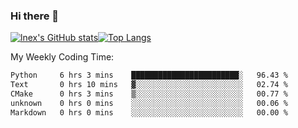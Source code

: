 ### Hi there 👋
[![lnex's GitHub stats](https://github-readme-stats.vercel.app/api?username=lnexenl&count_private=true&show_icons=true)](https://github.com/anuraghazra/github-readme-stats)[![Top Langs](https://github-readme-stats.vercel.app/api/top-langs/?username=lnexenl&layout=compact&langs_count=8&exclude_repo=32-bit-MIPS-CPU)](https://github.com/anuraghazra/github-readme-stats)

My Weekly Coding Time:
<!--START_SECTION:waka-->

```txt
Python     6 hrs 3 mins    ████████████████████████░   96.43 %
Text       0 hrs 10 mins   ▓░░░░░░░░░░░░░░░░░░░░░░░░   02.74 %
CMake      0 hrs 3 mins    ▒░░░░░░░░░░░░░░░░░░░░░░░░   00.77 %
unknown    0 hrs 0 mins    ░░░░░░░░░░░░░░░░░░░░░░░░░   00.06 %
Markdown   0 hrs 0 mins    ░░░░░░░░░░░░░░░░░░░░░░░░░   00.00 %
```

<!--END_SECTION:waka-->
